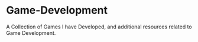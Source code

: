 # Game-Development
A Collection of Games I have Developed, and additional resources related to Game Development.
